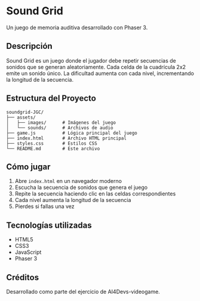 # Sound Grid

Un juego de memoria auditiva desarrollado con Phaser 3.

## Descripción

Sound Grid es un juego donde el jugador debe repetir secuencias de sonidos que se generan aleatoriamente. Cada celda de la cuadrícula 2x2 emite un sonido único. La dificultad aumenta con cada nivel, incrementando la longitud de la secuencia.

## Estructura del Proyecto

```
soundgrid-JGC/
├── assets/
│   ├── images/      # Imágenes del juego
│   └── sounds/      # Archivos de audio
├── game.js          # Lógica principal del juego
├── index.html       # Archivo HTML principal
├── styles.css       # Estilos CSS
└── README.md        # Este archivo
```

## Cómo jugar

1. Abre `index.html` en un navegador moderno
2. Escucha la secuencia de sonidos que genera el juego
3. Repite la secuencia haciendo clic en las celdas correspondientes
4. Cada nivel aumenta la longitud de la secuencia
5. Pierdes si fallas una vez

## Tecnologías utilizadas

- HTML5
- CSS3
- JavaScript
- Phaser 3

## Créditos

Desarrollado como parte del ejercicio de AI4Devs-videogame. 